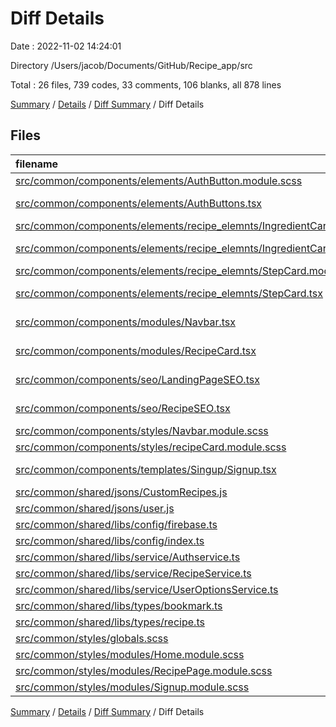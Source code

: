 # Diff Details

Date : 2022-11-02 14:24:01

Directory /Users/jacob/Documents/GitHub/Recipe_app/src

Total : 26 files,  739 codes, 33 comments, 106 blanks, all 878 lines

[Summary](results.md) / [Details](details.md) / [Diff Summary](diff.md) / Diff Details

## Files
| filename | language | code | comment | blank | total |
| :--- | :--- | ---: | ---: | ---: | ---: |
| [src/common/components/elements/AuthButton.module.scss](/src/common/components/elements/AuthButton.module.scss) | SCSS | 0 | 0 | 1 | 1 |
| [src/common/components/elements/AuthButtons.tsx](/src/common/components/elements/AuthButtons.tsx) | TypeScript React | 60 | 0 | 5 | 65 |
| [src/common/components/elements/recipe_elemnts/IngredientCard.module.scss](/src/common/components/elements/recipe_elemnts/IngredientCard.module.scss) | SCSS | 0 | 0 | 1 | 1 |
| [src/common/components/elements/recipe_elemnts/IngredientCard.tsx](/src/common/components/elements/recipe_elemnts/IngredientCard.tsx) | TypeScript React | 10 | 0 | 2 | 12 |
| [src/common/components/elements/recipe_elemnts/StepCard.module.scss](/src/common/components/elements/recipe_elemnts/StepCard.module.scss) | SCSS | 0 | 0 | 1 | 1 |
| [src/common/components/elements/recipe_elemnts/StepCard.tsx](/src/common/components/elements/recipe_elemnts/StepCard.tsx) | TypeScript React | 0 | 0 | 1 | 1 |
| [src/common/components/modules/Navbar.tsx](/src/common/components/modules/Navbar.tsx) | TypeScript React | 39 | 0 | 3 | 42 |
| [src/common/components/modules/RecipeCard.tsx](/src/common/components/modules/RecipeCard.tsx) | TypeScript React | 20 | 0 | 3 | 23 |
| [src/common/components/seo/LandingPageSEO.tsx](/src/common/components/seo/LandingPageSEO.tsx) | TypeScript React | 26 | 0 | 9 | 35 |
| [src/common/components/seo/RecipeSEO.tsx](/src/common/components/seo/RecipeSEO.tsx) | TypeScript React | 42 | 0 | 9 | 51 |
| [src/common/components/styles/Navbar.module.scss](/src/common/components/styles/Navbar.module.scss) | SCSS | 46 | 0 | 1 | 47 |
| [src/common/components/styles/recipeCard.module.scss](/src/common/components/styles/recipeCard.module.scss) | SCSS | 6 | 0 | 1 | 7 |
| [src/common/components/templates/Singup/Signup.tsx](/src/common/components/templates/Singup/Signup.tsx) | TypeScript React | 179 | 21 | 14 | 214 |
| [src/common/shared/jsons/CustomRecipes.js](/src/common/shared/jsons/CustomRecipes.js) | JavaScript | 32 | 0 | 1 | 33 |
| [src/common/shared/jsons/user.js](/src/common/shared/jsons/user.js) | JavaScript | 12 | 0 | 1 | 13 |
| [src/common/shared/libs/config/firebase.ts](/src/common/shared/libs/config/firebase.ts) | TypeScript | 18 | 12 | 10 | 40 |
| [src/common/shared/libs/config/index.ts](/src/common/shared/libs/config/index.ts) | TypeScript | 3 | 0 | 2 | 5 |
| [src/common/shared/libs/service/Authservice.ts](/src/common/shared/libs/service/Authservice.ts) | TypeScript | 28 | 0 | 6 | 34 |
| [src/common/shared/libs/service/RecipeService.ts](/src/common/shared/libs/service/RecipeService.ts) | TypeScript | 40 | 0 | 8 | 48 |
| [src/common/shared/libs/service/UserOptionsService.ts](/src/common/shared/libs/service/UserOptionsService.ts) | TypeScript | 35 | 0 | 5 | 40 |
| [src/common/shared/libs/types/bookmark.ts](/src/common/shared/libs/types/bookmark.ts) | TypeScript | 4 | 0 | 0 | 4 |
| [src/common/shared/libs/types/recipe.ts](/src/common/shared/libs/types/recipe.ts) | TypeScript | 27 | 0 | 3 | 30 |
| [src/common/styles/globals.scss](/src/common/styles/globals.scss) | SCSS | 27 | 0 | 6 | 33 |
| [src/common/styles/modules/Home.module.scss](/src/common/styles/modules/Home.module.scss) | SCSS | 26 | 0 | 0 | 26 |
| [src/common/styles/modules/RecipePage.module.scss](/src/common/styles/modules/RecipePage.module.scss) | SCSS | 0 | 0 | 1 | 1 |
| [src/common/styles/modules/Signup.module.scss](/src/common/styles/modules/Signup.module.scss) | SCSS | 59 | 0 | 12 | 71 |

[Summary](results.md) / [Details](details.md) / [Diff Summary](diff.md) / Diff Details